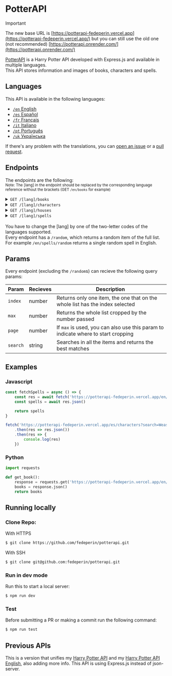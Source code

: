 # PotterAPI
> [!IMPORTANT]  
> The new base URL is [https://potterapi-fedeperin.vercel.app](https://potterapi-fedeperin.vercel.app/) but you can still use the old one (not recommended) [https://potterapi.onrender.com/](https://potterapi.onrender.com/)  

[PotterAPI](https://potterapi-fedeperin.vercel.app/) is a Harry Potter API developed with Express.js and available in multiple languages.  
This API stores information and images of books, characters and spells.

## Languages
This API is available in the following languages:
- [`/en` English](https://potterapi-fedeperin.vercel.app/en)
- [`/es` Español](https://potterapi-fedeperin.vercel.app/es)
- [`/fr` Français](https://potterapi-fedeperin.vercel.app/fr)
- [`/it` Italiano](https://potterapi-fedeperin.vercel.app/it)
- [`/pt` Português](https://potterapi-fedeperin.vercel.app/pt)
- [`/uk` Українська](https://potterapi-fedeperin.vercel.app/uk)

If there's any problem with the translations, you can [open an issue](https://github.com/fedeperin/potterapi/issues/new) or a [pull request](https://github.com/fedeperin/potterapi/pulls).

## Endpoints
The endpoints are the following:  
<small>Note: The [lang] in the endpoint should be replaced by the corresponding language reference without the brackets (GET `/en/books` for example)</small>
<details>
    <summary><code>GET /[lang]/books</code></summary>
    Returns information and images about Harry Potter books.
    <table>
        <thead>
            <tr>
                <th>Key</th>
                <th>Type</th>
                <th>Value</th>
            </tr>
        </thead>
        <tbody>
            <tr>
                <td><code>number</code></td>
                <td>number</td>
                <td>The book number</td>
            </tr>
            <tr>
                <td><code>title</code></td>
                <td>string</td>
                <td>The title of the book in the selected language</td>
            </tr>
            <tr>
                <td><code>originalTitle</code></td>
                <td>string</td>
                <td>The original book title in English</td>
            </tr>
            <tr>
                <td><code>releaseDate</code></td>
                <td>string</td>
                <td>The release date</td>
            </tr>
            <tr>
                <td><code>description</code></td>
                <td>string</td>
                <td>A summary of the book</td>
            </tr>
            <tr>
                <td><code>pages</code></td>
                <td>number</td>
                <td>The original book's number of pages</td>
            </tr>
            <tr>
                <td><code>cover</code></td>
                <td>string</td>
                <td>An URL to an image with the original cover of the book</td>
            </tr>
        </tbody>
    </table>
</details>
<details>
    <summary><code>GET /[lang]/characters</code></summary>
    Returns information and images of Harry Potter characters.
    <table>
        <thead>
            <tr>
                <th>Key</th>
                <th>Type</th>
                <th>Value</th>
            </tr>
        </thead>
        <tbody>
            <tr>
                <td><code>fullName</code></td>
                <td>string</td>
                <td>The full name of the character</td>
            </tr>
            <tr>
                <td><code>nickname</code></td>
                <td>string</td>
                <td>The nickname of the character</td>
            </tr>
            <tr>
                <td><code>hogwartsHouse</code></td>
                <td>string</td>
                <td>The Hogwarts House this character belong to</td>
            </tr>
            <tr>
                <td><code>interpretedBy</code></td>
                <td>string</td>
                <td>The name of the actor/actress the character was interpreted by in the movies</td>
            </tr>
            <tr>
                <td><code>children</code></td>
                <td>object</td>
                <td>An array with all the children of the character</td>
            </tr>
            <tr>
                <td><code>image</code></td>
                <td>string</td>
                <td>An URL to an image of the character</td>
            </tr>
            <tr>
                <td><code>birthdate</code></td>
                <td>string</td>
                <td>The birthdate of the character. Format "Month Day, Year"</td>
            </tr>
        </tbody>
    </table>
</details>
<details>
    <summary><code>GET /[lang]/houses</code></summary>
    Returns the four Hogwarts Houses with some extra data
    <table>
        <thead>
            <tr>
                <th>Key</th>
                <th>Type</th>
                <th>Value</th>
            </tr>
        </thead>
        <tbody>
            <tr>
                <td><code>house</code></td>
                <td>string</td>
                <td>Name of the House</td>
            </tr>
            <tr>
                <td><code>emoji</code></td>
                <td>string</td>
                <td>An emoji representing the house</td>
            </tr>
            <tr>
                <td><code>founder</code></td>
                <td>string</td>
                <td>The name of the founder of the house</td>
            </tr>
            <tr>
                <td><code>colors</code></td>
                <td>object</td>
                <td>An array with the colors in english of the house</td>
            </tr>
            <tr>
                <td><code>animal</code></td>
                <td>string</td>
                <td>The animal of the house</td>
            </tr>
        </tbody>
    </table>
</details>
<details>
    <summary><code>GET /[lang]/spells</code></summary>
    Returns all the spells mentioned in the saga with a description.
    <table>
        <thead>
            <tr>
                <th>Key</th>
                <th>Type</th>
                <th>Value</th>
            </tr>
        </thead>
        <tbody>
            <tr>
                <td><code>spell</code></td>
                <td>string</td>
                <td>The name of the spell</td>
            </tr>
            <tr>
                <td><code>use</code></td>
                <td>string</td>
                <td>Description of the spell</td>
            </tr>
        </tbody>
    </table>
</details>
</br>
You have to change the [lang] by one of the two-letter codes of the languages supported.</br>
Every endpoint has a <code>/random</code>, which returns a random item of the full list. For example <code>/en/spells/random</code> returns a single random spell in English.

## Params
Every endpoint (excluding the <code>/random</code>s) can recieve the following query params: 

Param | Recieves | Description |
----- | -------- | ----------- |
`index` | number | Returns only one item, the one that on the whole list has the index selected |
`max` | number | Returns the whole list cropped by the number passed |
`page` | number | If `max` is used, you can also use this param to indicate where to start cropping |
`search` | string | Searches in all the items and returns the best matches |

## Examples
### Javascript
```javascript
const fetchSpells = async () => {
    const res = await fetch('https://potterapi-fedeperin.vercel.app/en/spells')
    const spells = await res.json()

    return spells
}
```
```javascript
fetch('https://potterapi-fedeperin.vercel.app/es/characters?search=Weasley')
    .then(res => res.json())
    .then(res => {
        console.log(res)
    })
```
### Python
```python
import requests

def get_book():
    response = requests.get('https://potterapi-fedeperin.vercel.app/en/books')
    books = response.json()
    return books
```

## Running locally
### Clone Repo:
With HTTPS
```bash
$ git clone https://github.com/fedeperin/potterapi.git
```
With SSH
```bash
$ git clone git@github.com:fedeperin/potterapi.git
```
### Run in dev mode
Run this to start a local server:
```bash
$ npm run dev
```

### Test
Before submitting a PR or making a commit run the following command:
```bash
$ npm run test
```

## Previous APIs
This is a version that unifies my [Harry Potter API](https://github.com/fedeperin/harry-potter-api) and my [Harry Potter API English](https://github.com/fedeperin/harry-potter-api-english), also adding more info. This API is using Express.js instead of json-server.